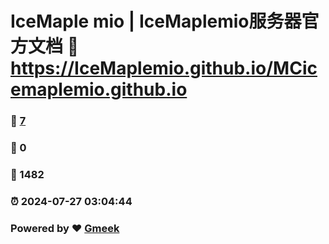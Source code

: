 # IceMaple mio | IceMaplemio服务器官方文档 :link: https://IceMaplemio.github.io/MCicemaplemio.github.io 
### :page_facing_up: [7](https://IceMaplemio.github.io/MCicemaplemio.github.io/tag.html) 
### :speech_balloon: 0 
### :hibiscus: 1482 
### :alarm_clock: 2024-07-27 03:04:44 
### Powered by :heart: [Gmeek](https://github.com/Meekdai/Gmeek)
